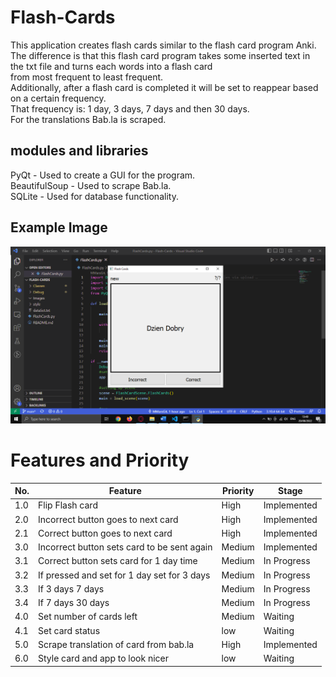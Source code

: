 # Flash-Cards
This application creates flash cards similar to the flash card program Anki. <br>
The difference is that this flash card program takes some inserted text in the txt file and turns each words into a flash card <br>
from most frequent to least frequent. <br>
Additionally, after a flash card is completed it will be set to reappear based on a certain frequency. <br>
That frequency is: 1 day, 3 days, 7 days and then 30 days. <br>
For the translations Bab.la is scraped. <br>

## modules and libraries
PyQt - Used to create a GUI for the program. <br>
BeautifulSoup - Used to scrape Bab.la. <br>
SQLite - Used for database functionality. <br>

## Example Image
![](Images/FlashCards.png)

# Features and Priority
No. |Feature                                     |Priority |Stage       |
--- |------------------------------------------- |-------- |----------- |
1.0 |Flip Flash card                             |High     |Implemented |
2.0 |Incorrect button goes to next card          |High     |Implemented |
2.1 |Correct button goes to next card            |High     |Implemented |
3.0 |Incorrect button sets card to be sent again |Medium   |Implemented |
3.1 |Correct button sets card for 1 day time     |Medium   |In Progress |
3.2 |If pressed and set for 1 day set for 3 days |Medium   |In Progress |
3.3 |If 3 days 7 days                            |Medium   |In Progress |
3.4 |If 7 days 30 days                           |Medium   |In Progress |
4.0 |Set number of cards left                    |Medium   |Waiting     |
4.1 |Set card status                             |low      |Waiting     |
5.0 |Scrape translation of card from bab.la      |High     |Implemented |
6.0 |Style card and app to look nicer            |low      |Waiting     |
